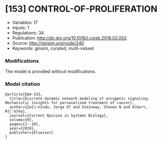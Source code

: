 # \[153\] CONTROL-OF-PROLIFERATION

 - Variables: 17
 - Inputs: 1
 - Regulations: 34
 - Publication: http://dx.doi.org/10.1016/j.coisb.2018.02.002
 - Source: http://ginsim.org/node/240
 - Keywords: ginsim, curated, multi-valued


### Modifications

The model is provided without modifications.

### Model citation

```
@article{bbm-153,
  title={Discrete dynamic network modeling of oncogenic signaling: Mechanistic insights for personalized treatment of cancer},
  author={Za{\~n}udo, Jorge GT and Steinway, Steven N and Albert, R{\'e}ka},
  journal={Current Opinion in Systems Biology},
  volume={9},
  pages={1--10},
  year={2018},
  publisher={Elsevier}
}

```

